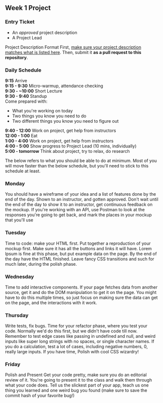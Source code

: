 ## Week 1 Project

### Entry Ticket
* An *approved* project description
* A Project Lead

Project Description Format
First, [make sure your project description matches what is listed here](https://workbook.galvanize.com/cohorts/67/articles/2636). Then, submit it **as a pull request to this repository**.

### Daily Schedule
**9:15** Arrive  
**9:15 - 9:30** Micro-warmup, attendance checking  
**9:30 - ~10:00** Short Lecture  
**9:30 - 9:40** Standup  
Come prepared with:

- What you're working on today
- Two things you know you need to do
- Two different things you know you need to figure out

**9:40 - 12:00** Work on project, get help from instructors  
**12:00 - 1:00** Eat  
**1:00 - 4:00** Work on project, get help from instructors  
**4:00 - 5:00** Show progress to Project Lead (10 mins, individually)  
**5:00 - tomorrow** Think about project, try to relax, do research  


The below refers to what you should be able to do at minimum. Most of you will move faster than the below schedule, but you'll need to stick to this schedule at least.


### Monday

You should have a wireframe of your idea and a list of features done by the end of the day. Shown to an instructor, and gotten approved. Don't wait until the end of the day to show it to an instructor, get continuous feedback on the mockup. If you're working with an API, use Postman to look at the responses you're going to get back, and mark the places in your mockup that you'll use

### Tuesday
Time to code: make your HTML first. Put together a reproduction of your mockup first. Make sure it has all the buttons and links it will have. Lorem Ipsum is fine at this phase, but put example data on the page. By the end of the day have the HTML finished. Leave fancy CSS transitions and such for much later, during the polish phase.

### Wednesday
Time to add interactive components. If your page fetches data from another source, get it and do the DOM manipulation to get it on the page. You might have to do this multiple times, so just focus on making sure the data can get on the page, and the interactions with it work.

### Thursday
Write tests, fix bugs. Time for your refactor phase, where you test your code. Normally we'd do this first, but we didn't have code till now. Remember to test edge cases like passing in undefined and null, and weird inputs like super long strings with no spaces, or single character names. If you do a calculation, test a lot of cases, including negative numbers, 0, really large inputs.
If you have time, Polish with cool CSS wizardry!

### Friday
Polish and Present
Get your code pretty, make sure you do an editorial review of it. You're going to present it to the class and walk them through what your code does. Tell us the slickest part of your app, teach us one thing you learned and one weird bug you found (make sure to save the commit hash of your favorite bug!)

